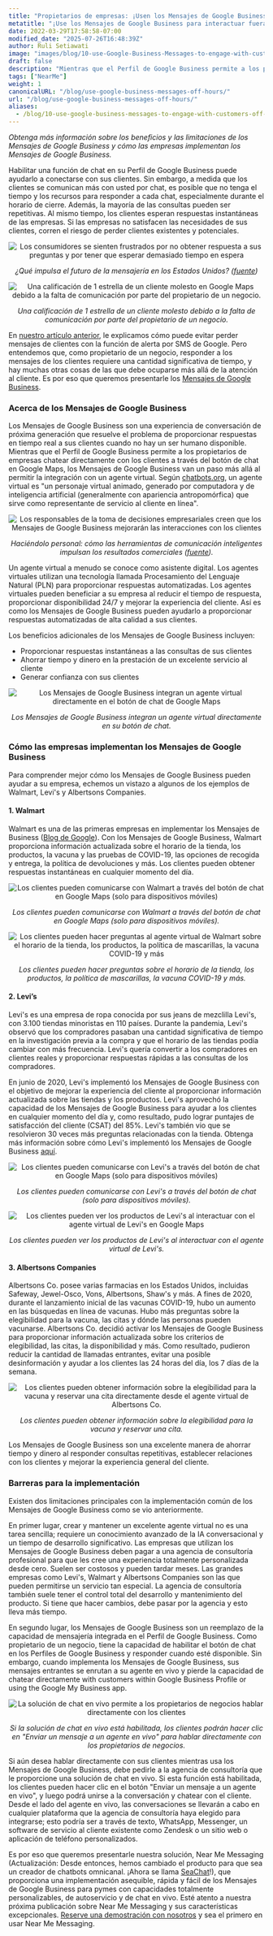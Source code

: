 ```yaml
---
title: "Propietarios de empresas: ¡Usen los Mensajes de Google Business para interactuar fuera del horario de atención!"
metatitle: "¡Use los Mensajes de Google Business para interactuar fuera del horario de atención!"
date: 2022-03-29T17:58:58-07:00
modified_date: "2025-07-26T16:48:39Z"
author: Ruli Setiawati
image: "images/blog/10-use-Google-Business-Messages-to-engage-with-customers-off-hours/thumbnail.png"
draft: false
description: "Mientras que el Perfil de Google Business permite a los propietarios de empresas chatear directamente con los clientes, los Mensajes de Google Business permiten la integración con un agente virtual."
tags: ["NearMe"]
weight: 1
canonicalURL: "/blog/use-google-business-messages-off-hours/"
url: "/blog/use-google-business-messages-off-hours/"
aliases:
  - /blog/10-use-google-business-messages-to-engage-with-customers-off-hours/
---
```


*Obtenga más información sobre los beneficios y las limitaciones de los Mensajes de Google Business y cómo las empresas implementan los Mensajes de Google Business.*

Habilitar una función de chat en su Perfil de Google Business puede ayudarlo a conectarse con sus clientes. Sin embargo, a medida que los clientes se comunican más con usted por chat, es posible que no tenga el tiempo y los recursos para responder a cada chat, especialmente durante el horario de cierre. Además, la mayoría de las consultas pueden ser repetitivas. Al mismo tiempo, los clientes esperan respuestas instantáneas de las empresas. Si las empresas no satisfacen las necesidades de sus clientes, corren el riesgo de perder clientes existentes y potenciales.

<center>
<img src="/images/blog/10-use-Google-Business-Messages-to-engage-with-customers-off-hours/1-stats.png" alt="Los consumidores se sienten frustrados por no obtener respuesta a sus preguntas y por tener que esperar demasiado tiempo en espera"/>

*¿Qué impulsa el futuro de la mensajería en los Estados Unidos? ([fuente](https://developers.google.com/business-communications/business-messages/files/us-business-messages-infographic.pdf))*
</center>

<center>
<img src="/images/blog/10-use-Google-Business-Messages-to-engage-with-customers-off-hours/2-one_star.png" alt="Una calificación de 1 estrella de un cliente molesto en Google Maps debido a la falta de comunicación por parte del propietario de un negocio."/>

*Una calificación de 1 estrella de un cliente molesto debido a la falta de comunicación por parte del propietario de un negocio.*
</center>

En [nuestro artículo anterior](https://seasalt.ai/blog/9-enable-chat-on-google-maps/), le explicamos cómo puede evitar perder mensajes de clientes con la función de alerta por SMS de Google. Pero entendemos que, como propietario de un negocio, responder a los mensajes de los clientes requiere una cantidad significativa de tiempo, y hay muchas otras cosas de las que debe ocuparse más allá de la atención al cliente. Es por eso que queremos presentarle los [Mensajes de Google Business](https://businessmessages.google/).

### Acerca de los Mensajes de Google Business

Los Mensajes de Google Business son una experiencia de conversación de próxima generación que resuelve el problema de proporcionar respuestas en tiempo real a sus clientes cuando no hay un ser humano disponible. Mientras que el Perfil de Google Business permite a los propietarios de empresas chatear directamente con los clientes a través del botón de chat en Google Maps, los Mensajes de Google Business van un paso más allá al permitir la integración con un agente virtual. Según [chatbots.org](https://www.google.com/url?q=https://www.chatbots.org/virtual_agent/&sa=D&source=docs&ust=1648605707733291&usg=AOvVaw1v4dJFgDD-5SmpSNZBu3J6), un agente virtual es "un personaje virtual animado, generado por computadora y de inteligencia artificial (generalmente con apariencia antropomórfica) que sirve como representante de servicio al cliente en línea".

<center>
<img src="/images/blog/10-use-Google-Business-Messages-to-engage-with-customers-off-hours/3-stats.png" alt="Los responsables de la toma de decisiones empresariales creen que los Mensajes de Google Business mejorarán las interacciones con los clientes"/>

*Haciéndolo personal: cómo las herramientas de comunicación inteligentes impulsan los resultados comerciales ([fuente](https://services.google.com/fh/files/misc/how_smart_communication_tools_drive_business_results.pdf)).*
</center>

Un agente virtual a menudo se conoce como asistente digital. Los agentes virtuales utilizan una tecnología llamada Procesamiento del Lenguaje Natural (PLN) para proporcionar respuestas automatizadas. Los agentes virtuales pueden beneficiar a su empresa al reducir el tiempo de respuesta, proporcionar disponibilidad 24/7 y mejorar la experiencia del cliente. Así es como los Mensajes de Google Business pueden ayudarlo a proporcionar respuestas automatizadas de alta calidad a sus clientes.

Los beneficios adicionales de los Mensajes de Google Business incluyen:
- Proporcionar respuestas instantáneas a las consultas de sus clientes
- Ahorrar tiempo y dinero en la prestación de un excelente servicio al cliente
- Generar confianza con sus clientes

<center>
<img src="/images/blog/10-use-Google-Business-Messages-to-engage-with-customers-off-hours/4-GBM_bridgepoint_runners.png" alt="Los Mensajes de Google Business integran un agente virtual directamente en el botón de chat de Google Maps"/>

*Los Mensajes de Google Business integran un agente virtual directamente en su botón de chat.*
</center>

### Cómo las empresas implementan los Mensajes de Google Business

Para comprender mejor cómo los Mensajes de Google Business pueden ayudar a su empresa, echemos un vistazo a algunos de los ejemplos de Walmart, Levi's y Albertsons Companies.

#### 1. Walmart

Walmart es una de las primeras empresas en implementar los Mensajes de Business ([Blog de Google](https://blog.google/products/maps/now-sending-business-messages-google-maps-and-search/)). Con los Mensajes de Google Business, Walmart proporciona información actualizada sobre el horario de la tienda, los productos, la vacuna y las pruebas de COVID-19, las opciones de recogida y entrega, la política de devoluciones y más. Los clientes pueden obtener respuestas instantáneas en cualquier momento del día.

<center>
<img src="/images/blog/10-use-Google-Business-Messages-to-engage-with-customers-off-hours/5-walmart_chat.png" alt="Los clientes pueden comunicarse con Walmart a través del botón de chat en Google Maps (solo para dispositivos móviles)"/>

*Los clientes pueden comunicarse con Walmart a través del botón de chat en Google Maps (solo para dispositivos móviles).*
</center>

<center>
<img src="/images/blog/10-use-Google-Business-Messages-to-engage-with-customers-off-hours/6-walmart_va.png" alt="Los clientes pueden hacer preguntas al agente virtual de Walmart sobre el horario de la tienda, los productos, la política de mascarillas, la vacuna COVID-19 y más"/>

*Los clientes pueden hacer preguntas sobre el horario de la tienda, los productos, la política de mascarillas, la vacuna COVID-19 y más.*
</center>

#### 2. Levi’s

Levi's es una empresa de ropa conocida por sus jeans de mezclilla Levi's, con 3.100 tiendas minoristas en 110 países. Durante la pandemia, Levi's observó que los compradores pasaban una cantidad significativa de tiempo en la investigación previa a la compra y que el horario de las tiendas podía cambiar con más frecuencia. Levi's quería convertir a los compradores en clientes reales y proporcionar respuestas rápidas a las consultas de los compradores.

En junio de 2020, Levi's implementó los Mensajes de Google Business con el objetivo de mejorar la experiencia del cliente al proporcionar información actualizada sobre las tiendas y los productos. Levi's aprovechó la capacidad de los Mensajes de Google Business para ayudar a los clientes en cualquier momento del día y, como resultado, pudo lograr puntajes de satisfacción del cliente (CSAT) del 85%. Levi's también vio que se resolvieron 30 veces más preguntas relacionadas con la tienda. Obtenga más información sobre cómo Levi's implementó los Mensajes de Google Business [aquí](https://developers.google.com/business-communications/business-messages/files/levis-case-study.pdf).

<center>
<img src="/images/blog/10-use-Google-Business-Messages-to-engage-with-customers-off-hours/7-levi_chat.png" alt="Los clientes pueden comunicarse con Levi's a través del botón de chat en Google Maps (solo para dispositivos móviles)"/>

*Los clientes pueden comunicarse con Levi's a través del botón de chat (solo para dispositivos móviles).*
</center>

<center>
<img src="/images/blog/10-use-Google-Business-Messages-to-engage-with-customers-off-hours/8-levi_va.png" alt="Los clientes pueden ver los productos de Levi's al interactuar con el agente virtual de Levi's en Google Maps"/>

*Los clientes pueden ver los productos de Levi's al interactuar con el agente virtual de Levi's.*
</center>

#### 3. Albertsons Companies

Albertsons Co. posee varias farmacias en los Estados Unidos, incluidas Safeway, Jewel-Osco, Vons, Albertsons, Shaw's y más. A fines de 2020, durante el lanzamiento inicial de las vacunas COVID-19, hubo un aumento en las búsquedas en línea de vacunas. Hubo más preguntas sobre la elegibilidad para la vacuna, las citas y dónde las personas pueden vacunarse. Albertsons Co. decidió activar los Mensajes de Google Business para proporcionar información actualizada sobre los criterios de elegibilidad, las citas, la disponibilidad y más. Como resultado, pudieron reducir la cantidad de llamadas entrantes, evitar una posible desinformación y ayudar a los clientes las 24 horas del día, los 7 días de la semana.

<center>
<img src="/images/blog/10-use-Google-Business-Messages-to-engage-with-customers-off-hours/9-albertsons_chat.png" alt="Los clientes pueden obtener información sobre la elegibilidad para la vacuna y reservar una cita directamente desde el agente virtual de Albertsons Co."/>

*Los clientes pueden obtener información sobre la elegibilidad para la vacuna y reservar una cita.*
</center>

Los Mensajes de Google Business son una excelente manera de ahorrar tiempo y dinero al responder consultas repetitivas, establecer relaciones con los clientes y mejorar la experiencia general del cliente.

### Barreras para la implementación

Existen dos limitaciones principales con la implementación común de los Mensajes de Google Business como se vio anteriormente.

En primer lugar, crear y mantener un excelente agente virtual no es una tarea sencilla; requiere un conocimiento avanzado de la IA conversacional y un tiempo de desarrollo significativo. Las empresas que utilizan los Mensajes de Google Business deben pagar a una agencia de consultoría profesional para que les cree una experiencia totalmente personalizada desde cero. Suelen ser costosos y pueden tardar meses. Las grandes empresas como Levi's, Walmart y Albertsons Companies son las que pueden permitirse un servicio tan especial. La agencia de consultoría también suele tener el control total del desarrollo y mantenimiento del producto. Si tiene que hacer cambios, debe pasar por la agencia y esto lleva más tiempo.

En segundo lugar, los Mensajes de Google Business son un reemplazo de la capacidad de mensajería integrada en el Perfil de Google Business. Como propietario de un negocio, tiene la capacidad de habilitar el botón de chat en los Perfiles de Google Business y responder cuando esté disponible. Sin embargo, cuando implementa los Mensajes de Google Business, sus mensajes entrantes se enrutan a su agente en vivo y pierde la capacidad de chatear directamente with customers within Google Business Profile or using the Google My Business app.

<center>
<img src="/images/blog/10-use-Google-Business-Messages-to-engage-with-customers-off-hours/10-live_agent.png" alt="La solución de chat en vivo permite a los propietarios de negocios hablar directamente con los clientes"/>

*Si la solución de chat en vivo está habilitada, los clientes podrán hacer clic en "Enviar un mensaje a un agente en vivo" para hablar directamente con los propietarios de negocios.*
</center>

Si aún desea hablar directamente con sus clientes mientras usa los Mensajes de Google Business, debe pedirle a la agencia de consultoría que le proporcione una solución de chat en vivo. Si esta función está habilitada, los clientes pueden hacer clic en el botón "Enviar un mensaje a un agente en vivo", y luego podrá unirse a la conversación y chatear con el cliente. Desde el lado del agente en vivo, las conversaciones se llevarán a cabo en cualquier plataforma que la agencia de consultoría haya elegido para integrarse; esto podría ser a través de texto, WhatsApp, Messenger, un software de servicio al cliente existente como Zendesk o un sitio web o aplicación de teléfono personalizados.

Es por eso que queremos presentarle nuestra solución, Near Me Messaging (Actualización: Desde entonces, hemos cambiado el producto para que sea un creador de chatbots omnicanal. ¡Ahora se llama [SeaChat](https://chat.seasalt.ai/?utm_source=blog)!), que proporciona una implementación asequible, rápida y fácil de los Mensajes de Google Business para pymes con capacidades totalmente personalizables, de autoservicio y de chat en vivo. Esté atento a nuestra próxima publicación sobre Near Me Messaging y sus características excepcionales. [Reserve una demostración con nosotros](https://meetings.hubspot.com/seasalt-ai/seasalt-meeting) y sea el primero en usar Near Me Messaging.
